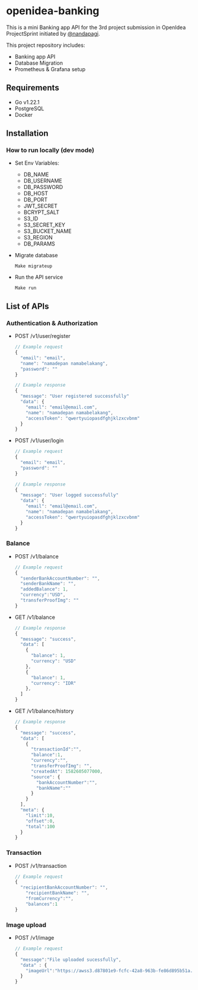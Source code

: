 # openidea-banking

This is a mini Banking app API for the 3rd project submission in OpenIdea ProjectSprint initiated by [@nandapagi](https://twitter.com/nandapagi).

This project repository includes:
- Banking app API
- Database Migration
- Prometheus & Grafana setup

## Requirements

- Go v1.22.1
- PostgreSQL
- Docker

## Installation

### How to run locally (dev mode)

- Set Env Variables:
  - DB_NAME
  - DB_USERNAME
  - DB_PASSWORD
  - DB_HOST
  - DB_PORT
  - JWT_SECRET
  - BCRYPT_SALT
  - S3_ID
  - S3_SECRET_KEY
  - S3_BUCKET_NAME
  - S3_REGION
  - DB_PARAMS

- Migrate database
  ```
  Make migrateup
  ```

- Run the API service
  ```
  Make run
  ```

## List of APIs

### Authentication & Authorization

- POST /v1/user/register
  ```js
  // Example request
  {
    "email": "email",
    "name": "namadepan namabelakang",
    "password": ""
  }
  ```

  ```js
  // Example response
  {
    "message": "User registered successfully"
    "data": {
      "email": "email@email.com", 
      "name": "namadepan namabelakang", 
      "accessToken": "qwertyuiopasdfghjklzxcvbnm"
    }
  }
  ```
- POST /v1/user/login
  ```js
  // Example request
  {
    "email": "email",
    "password": ""
  }
  ```

  ```js
  // Example response
  {
    "message": "User logged successfully"
    "data": {
      "email": "email@email.com",
      "name": "namadepan namabelakang", 
      "accessToken": "qwertyuiopasdfghjklzxcvbnm"
    }
  }
  ```

### Balance

- POST /v1/balance
  ```js
  // Example request
  {
    "senderBankAccountNumber": "",
    "senderBankName": "",
    "addedBalance": 1,
    "currency":"USD",
    "transferProofImg": ""
  }
  ```
- GET /v1/balance
  ```js
  // Example response
  {
    "message": "success",
    "data": [
      {
        "balance": 1,
        "currency": "USD"
      },
      {
        "balance": 1,
        "currency": "IDR"
      },
    ]
  }
  ```
- GET /v1/balance/history
  ```js
  // Example response
  {
    "message": "success",
    "data": [
      {
        "transactionId":"",
        "balance":1,
        "currency":"",
        "transferProofImg": "",
        "createdAt": 1582605077000,
        "source": {
          "bankAccountNumber":"",
          "bankName":""
        }
      }
    ],
    "meta": {
      "limit":10,
      "offset":0,
      "total":100
    }
  }
  ```

### Transaction

- POST /v1/transaction
  ```js
  // Example request
  {
    "recipientBankAccountNumber": "",
	  "recipientBankName": "",
	  "fromCurrency":"",
	  "balances":1
  }
  ```

### Image upload

- POST /v1/image
  ```js
  // Example request
  {
    "message":"File uploaded sucessfully",
    "data" : {
      "imageUrl":"https://awss3.d87801e9-fcfc-42a8-963b-fe86d895b51a.jpeg"
    }
  }
  ```
